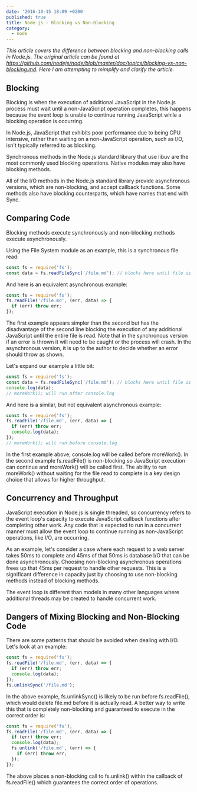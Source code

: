```yaml
---
date: '2016-10-15 18:09 +0200'
published: true
title: Node.js - Blocking vs Non-Blocking
category:
  - node
---
```

*This article covers the difference between blocking and non-blocking calls in Node.js. The original article can be found at https://github.com/nodejs/node/blob/master/doc/topics/blocking-vs-non-blocking.md. Here I am attempting to mimplify and clarify the article.*

## Blocking

Blocking is when the execution of additional JavaScript in the Node.js process must wait until a non-JavaScript operation completes, this happens because the event loop is unable to continue running JavaScript while a blocking operation is occurring.

In Node.js, JavaScript that exhibits poor performance due to being CPU intensive, rather than waiting on a non-JavaScript operation, such as I/O, isn't typically referred to as blocking.

Synchronous methods in the Node.js standard library that use libuv are the most commonly used blocking operations. Native modules may also have blocking methods.

All of the I/O methods in the Node.js standard library provide asynchronous versions, which are non-blocking, and accept callback functions. Some methods also have blocking counterparts, which have names that end with Sync.

## Comparing Code

Blocking methods execute synchronously and non-blocking methods execute asynchronously.

Using the File System module as an example, this is a synchronous file read:

```javascript
const fs = require('fs');
const data = fs.readFileSync('/file.md'); // blocks here until file is read
```

And here is an equivalent asynchronous example:

```javascript
const fs = require('fs');
fs.readFile('/file.md', (err, data) => {
  if (err) throw err;
});
```

The first example appears simpler than the second but has the disadvantage of the second line blocking the execution of any additional JavaScript until the entire file is read. Note that in the synchronous version if an error is thrown it will need to be caught or the process will crash. In the asynchronous version, it is up to the author to decide whether an error should throw as shown.

Let's expand our example a little bit:

```javascript
const fs = require('fs');
const data = fs.readFileSync('/file.md'); // blocks here until file is read
console.log(data);
// moreWork(); will run after console.log
```

And here is a similar, but not equivalent asynchronous example:

```javascript
const fs = require('fs');
fs.readFile('/file.md', (err, data) => {
  if (err) throw err;
  console.log(data);
});
// moreWork(); will run before console.log
```

In the first example above, console.log will be called before moreWork(). In the second example fs.readFile() is non-blocking so JavaScript execution can continue and moreWork() will be called first. The ability to run moreWork() without waiting for the file read to complete is a key design choice that allows for higher throughput.

## Concurrency and Throughput

JavaScript execution in Node.js is single threaded, so concurrency refers to the event loop's capacity to execute JavaScript callback functions after completing other work. Any code that is expected to run in a concurrent manner must allow the event loop to continue running as non-JavaScript operations, like I/O, are occurring.

As an example, let's consider a case where each request to a web server takes 50ms to complete and 45ms of that 50ms is database I/O that can be done asynchronously. Choosing non-blocking asynchronous operations frees up that 45ms per request to handle other requests. This is a significant difference in capacity just by choosing to use non-blocking methods instead of blocking methods.

The event loop is different than models in many other languages where additional threads may be created to handle concurrent work.

## Dangers of Mixing Blocking and Non-Blocking Code

There are some patterns that should be avoided when dealing with I/O. Let's look at an example:

```javascript
const fs = require('fs');
fs.readFile('/file.md', (err, data) => {
  if (err) throw err;
  console.log(data);
});
fs.unlinkSync('/file.md');
```

In the above example, fs.unlinkSync() is likely to be run before fs.readFile(), which would delete file.md before it is actually read. A better way to write this that is completely non-blocking and guaranteed to execute in the correct order is:

```javascript
const fs = require('fs');
fs.readFile('/file.md', (err, data) => {
  if (err) throw err;
  console.log(data);
  fs.unlink('/file.md', (err) => {
    if (err) throw err;
  });
});
```

The above places a non-blocking call to fs.unlink() within the callback of fs.readFile() which guarantees the correct order of operations.